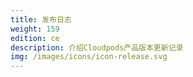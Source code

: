 ```yaml
---
title: 发布日志
weight: 159
edition: ce
description: 介绍Cloudpods产品版本更新记录
img: /images/icons/icon-release.svg
---
```



